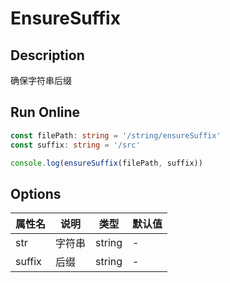 # EnsureSuffix

## Description
确保字符串后缀

## Run Online

<RunCode :dependency="`
function ensureSuffix(str: string, suffix: string): string {
  if (!str.endsWith(suffix))
    return str + suffix
  return str
}`">

```ts
const filePath: string = '/string/ensureSuffix'
const suffix: string = '/src'

console.log(ensureSuffix(filePath, suffix))
```

</RunCode>

## Options

<div class="utils-table">

| 属性名 | 说明 | 类型 | 默认值 |
| --- | --- | --- | --- |
| str | 字符串 | string | - |
| suffix | 后缀 | string | - |

</div>